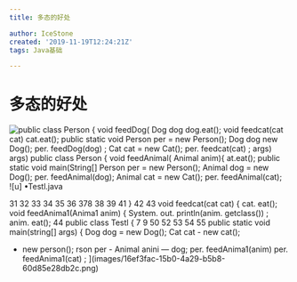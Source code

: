 ```yaml
---
title: 多态的好处

author: IceStone
created: '2019-11-19T12:24:21Z'
tags: Java基础

---
```


# 多态的好处

![public class Person { 
void feedDog( Dog dog 
dog.eat(); 
void feedcat(cat cat) 
cat.eat(); 
public static void 
Person per = new Person(); 
Dog dog new Dog(); 
per. feedDog(dog) ; 
Cat cat = new Cat(); 
per. feedcat(cat) ; 
args) 
args) 
public class Person { 
void feedAnimal( Animal anim){ 
at.eat(); 
public static void main(String[] 
Person per = new Person(); 
Animal dog = new Dog(); 
per. feedAnimal(dog); 
Animal cat = new Cat(); 
per. feedAnimal(cat); ](images/9b25f3d9-6b95-4c0a-aeef-b3f3b7da2f6e.png)![u] •Testl.java 

31 
32 
33 
34 
35 
36 
378 
38 
39 
41 } 
42 
43 
void feedcat(cat cat) { 
cat. eat(); 
void feedAnima1(Anima1 anim) { 
System. out. println(anim. getclass()) ; 
anim. eat(); 
44 public class Testl { 
7 
9 
50 
52 
53 
54 
55 
public static void main(string[] args) { 
Dog dog = new Dog(); 
Cat cat - new cat(); 
- new person(); 
rson per - 
Animal anini — dog; 
per. feedAnima1(anim) 
per. feedAnima1(cat) ; ](images/16ef3fac-15b0-4a29-b5b8-60d85e28db2c.png)

